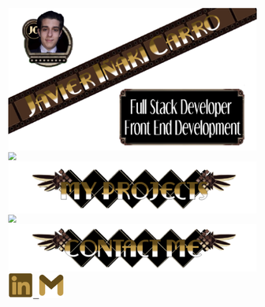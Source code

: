 <img src="./READMEStart.png"/>
<img src="./READMESkills.png"/>
<img src="./READMEProjectsTitle.png"/>
<img src="./READMEProjectsPokeApp.png"/>
<img src="./READMEContactMeTitle.png"/>
<div aling="justify">
  <a href="https://www.linkedin.com/in/javier-iñaki-carro/" ><img width="10%" src="./READMEIconsLinkedIn.png"> &nbsp;
  <a href="mailto:javier.carro.trabajo@gmail.com" ><img width="10%" src="./READMEIconsGMail.png">
</div>

<!--
**DASAMOORHAI/DASAMOORHAI** is a ✨ _special_ ✨ repository because its `README.md` (this file) appears on your GitHub profile.

Here are some ideas to get you started:

- 🔭 I’m currently working on ...
- 🌱 I’m currently learning ...
- 👯 I’m looking to collaborate on ...
- 🤔 I’m looking for help with ...
- 💬 Ask me about ...
- 📫 How to reach me: ...
- 😄 Pronouns: ...
- ⚡ Fun fact: ...
-->
